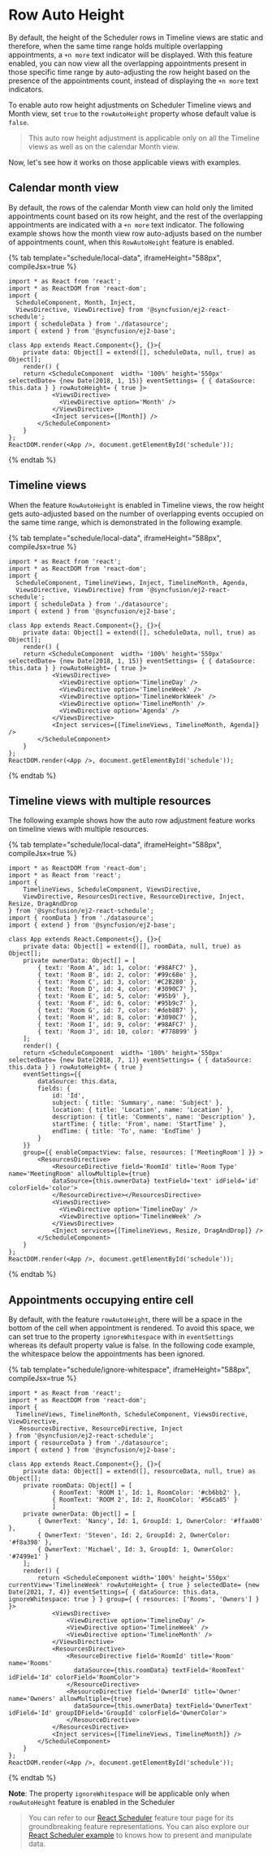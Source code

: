 # Row Auto Height

By default, the height of the Scheduler rows in Timeline views are static and therefore, when the same time range holds multiple overlapping appointments, a `+n more` text indicator will be displayed. With this feature enabled, you can now view all the overlapping appointments present in those specific time range by auto-adjusting the row height based on the presence of the appointments count, instead of displaying the `+n more` text indicators.

To enable auto row height adjustments on Scheduler Timeline views and Month view, set `true` to the `rowAutoHeight` property whose default value is `false`.

> This auto row height adjustment is applicable only on all the Timeline views as well as on the calendar Month view.

Now, let's see how it works on those applicable views with examples.

## Calendar month view

By default, the rows of the calendar Month view can hold only the limited appointments count based on its row height, and the rest of the overlapping appointments are indicated with a `+n more` text indicator. The following example shows how the month view row auto-adjusts based on the number of appointments count, when this `RowAutoHeight` feature is enabled.

{% tab template="schedule/local-data", iframeHeight="588px", compileJsx=true %}

```tsx
import * as React from 'react';
import * as ReactDOM from 'react-dom';
import {
  ScheduleComponent, Month, Inject,
  ViewsDirective, ViewDirective} from '@syncfusion/ej2-react-schedule';
import { scheduleData } from './datasource';
import { extend } from '@syncfusion/ej2-base';

class App extends React.Component<{}, {}>{
    private data: Object[] = extend([], scheduleData, null, true) as Object[];
    render() {
    return <ScheduleComponent  width= '100%' height='550px' selectedDate= {new Date(2018, 1, 15)} eventSettings= { { dataSource: this.data } } rowAutoHeight= { true }>
            <ViewsDirective>
              <ViewDirective option='Month' />
            </ViewsDirective>
            <Inject services={[Month]} />
        </ScheduleComponent>
    }
};
ReactDOM.render(<App />, document.getElementById('schedule'));
```

{% endtab %}

## Timeline views

When the feature `RowAutoHeight` is enabled in Timeline views, the row height gets auto-adjusted based on the number of overlapping events occupied on the same time range, which is demonstrated in the following example.

{% tab template="schedule/local-data", iframeHeight="588px", compileJsx=true %}

```tsx
import * as React from 'react';
import * as ReactDOM from 'react-dom';
import {
  ScheduleComponent, TimelineViews, Inject, TimelineMonth, Agenda,
  ViewsDirective, ViewDirective} from '@syncfusion/ej2-react-schedule';
import { scheduleData } from './datasource';
import { extend } from '@syncfusion/ej2-base';

class App extends React.Component<{}, {}>{
    private data: Object[] = extend([], scheduleData, null, true) as Object[];
    render() {
    return <ScheduleComponent  width= '100%' height='550px' selectedDate= {new Date(2018, 1, 15)} eventSettings= { { dataSource: this.data } } rowAutoHeight= { true }>
            <ViewsDirective>
              <ViewDirective option='TimelineDay' />
              <ViewDirective option='TimelineWeek' />
              <ViewDirective option='TimelineWorkWeek' />
              <ViewDirective option='TimelineMonth' />
              <ViewDirective option='Agenda' />
            </ViewsDirective>
            <Inject services={[TimelineViews, TimelineMonth, Agenda]} />
        </ScheduleComponent>
    }
};
ReactDOM.render(<App />, document.getElementById('schedule'));
```

{% endtab %}

## Timeline views with multiple resources

The following example shows how the auto row adjustment feature works on timeline views with multiple resources.

{% tab template="schedule/local-data", iframeHeight="588px", compileJsx=true %}

```tsx
import * as ReactDOM from 'react-dom';
import * as React from 'react';
import {
    TimelineViews, ScheduleComponent, ViewsDirective,
    ViewDirective, ResourcesDirective, ResourceDirective, Inject, Resize, DragAndDrop
} from '@syncfusion/ej2-react-schedule';
import { roomData } from './datasource';
import { extend } from '@syncfusion/ej2-base';

class App extends React.Component<{}, {}>{
    private data: Object[] = extend([], roomData, null, true) as Object[];
    private ownerData: Object[] = [
        { text: 'Room A', id: 1, color: '#98AFC7' },
        { text: 'Room B', id: 2, color: '#99c68e' },
        { text: 'Room C', id: 3, color: '#C2B280' },
        { text: 'Room D', id: 4, color: '#3090C7' },
        { text: 'Room E', id: 5, color: '#95b9' },
        { text: 'Room F', id: 6, color: '#95b9c7' },
        { text: 'Room G', id: 7, color: '#deb887' },
        { text: 'Room H', id: 8, color: '#3090C7' },
        { text: 'Room I', id: 9, color: '#98AFC7' },
        { text: 'Room J', id: 10, color: '#778899' }
    ];
    render() {
    return <ScheduleComponent  width= '100%' height='550px' selectedDate= {new Date(2018, 7, 1)} eventSettings= { { dataSource: this.data } } rowAutoHeight= { true }
    eventSettings={{
        dataSource: this.data,
        fields: {
            id: 'Id',
            subject: { title: 'Summary', name: 'Subject' },
            location: { title: 'Location', name: 'Location' },
            description: { title: 'Comments', name: 'Description' },
            startTime: { title: 'From', name: 'StartTime' },
            endTime: { title: 'To', name: 'EndTime' }
        }
    }}
    group={{ enableCompactView: false, resources: ['MeetingRoom'] }} >
        <ResourcesDirective>
            <ResourceDirective field='RoomId' title='Room Type' name='MeetingRoom' allowMultiple={true}
            dataSource={this.ownerData} textField='text' idField='id' colorField='color'>
            </ResourceDirective></ResourcesDirective>
            <ViewsDirective>
              <ViewDirective option='TimelineDay' />
              <ViewDirective option='TimelineWeek' />
            </ViewsDirective>
            <Inject services={[TimelineViews, Resize, DragAndDrop]} />
        </ScheduleComponent>
    }
};
ReactDOM.render(<App />, document.getElementById('schedule'));
```

{% endtab %}

## Appointments occupying entire cell

By default, with the feature `rowAutoHeight`, there will be a space in the bottom of the cell when appointment is rendered. To avoid this space, we can set true to the property `ignoreWhitespace` with in `eventSettings` whereas its default property value is false. In the following code example, the whitespace below the appointments has been ignored.

{% tab template="schedule/ignore-whitespace", iframeHeight="588px", compileJsx=true %}

```tsx
import * as React from 'react';
import * as ReactDOM from 'react-dom';
import {
  TimelineViews, TimelineMonth, ScheduleComponent, ViewsDirective, ViewDirective,
   ResourcesDirective, ResourceDirective, Inject
} from '@syncfusion/ej2-react-schedule';
import { resourceData } from './datasource';
import { extend } from '@syncfusion/ej2-base';

class App extends React.Component<{}, {}>{
    private data: Object[] = extend([], resourceData, null, true) as Object[];
    private roomData: Object[] = [
            { RoomText: 'ROOM 1', Id: 1, RoomColor: '#cb6bb2' },
            { RoomText: 'ROOM 2', Id: 2, RoomColor: '#56ca85' }
            ]
    private ownerData: Object[] = [
        { OwnerText: 'Nancy', Id: 1, GroupId: 1, OwnerColor: '#ffaa00' },
        { OwnerText: 'Steven', Id: 2, GroupId: 2, OwnerColor: '#f8a398' },
        { OwnerText: 'Michael', Id: 3, GroupId: 1, OwnerColor: '#7499e1' }
    ];
    render() {
        return <ScheduleComponent width='100%' height='550px' currentView='TimelineWeek' rowAutoHeight= { true } selectedDate= {new Date(2021, 7, 4)} eventSettings={ { dataSource: this.data, ignoreWhitespace: true } } group={ { resources: ['Rooms', 'Owners'] } }>
            <ViewsDirective>
                <ViewDirective option='TimelineDay' />
                <ViewDirective option='TimelineWeek' />
                <ViewDirective option='TimelineMonth' />
            </ViewsDirective>
            <ResourcesDirective>
                <ResourceDirective field='RoomId' title='Room' name='Rooms'
                  dataSource={this.roomData} textField='RoomText' idField='Id' colorField='RoomColor'>
                </ResourceDirective>
                <ResourceDirective field='OwnerId' title='Owner' name='Owners' allowMultiple={true}
                  dataSource={this.ownerData} textField='OwnerText' idField='Id' groupIDField='GroupId' colorField='OwnerColor'>
                </ResourceDirective>
            </ResourcesDirective>
            <Inject services={[TimelineViews, TimelineMonth]} />
        </ScheduleComponent>
    }
};
ReactDOM.render(<App />, document.getElementById('schedule'));
```

{% endtab %}

**Note**: The property `ignoreWhitespace` will be applicable only when `rowAutoHeight` feature is enabled in the Scheduler

> You can refer to our [React Scheduler](https://www.syncfusion.com/react-ui-components/react-scheduler) feature tour page for its groundbreaking feature representations. You can also explore our [React Scheduler example](https://ej2.syncfusion.com/react/demos/#/material/schedule/overview) to knows how to present and manipulate data.
